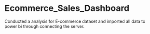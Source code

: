 # Ecommerce_Sales_Dashboard
Conducted a analysis for E-commerce dataset and imported all data to power bi through connecting the server.
